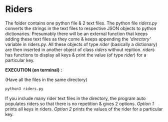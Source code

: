 # Riders
The folder contains one python file &amp; 2 text files.
The python file *riders.py* converts the strings in the text files to respective JSON objects to python dictionaries. Presumably there will be an external function that keeps adding these text files as they come & keeps appending the *'directory'* variable in riders.py. All these objects of type *rider* (basically a dictionary) are then inserted in another object of class *riders* without repition. *riders* has functions to display all keys & print the value (of type *rider*) for a particular key.

**EXECUTION (on terminal) :**

(Have all the files in the same directory)

```sh
python3 riders.py
```

If you include many rider text files in the directory, the program auto populates riders so that there is no repetition & gives 2 options. *Option 1* prints all keys in riders. *Option 2* prints the values of the rider for a particular key.
